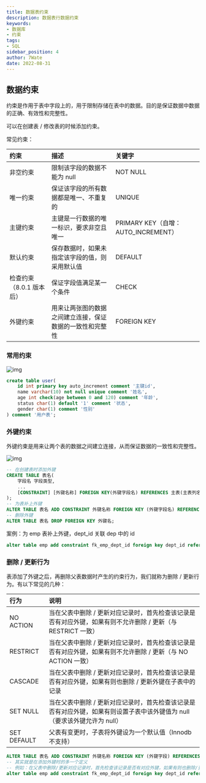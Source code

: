 ```yaml
---
title: 数据表约束
description: 数据表行数据约束
keywords:
- 数据库
- 约束
tags:
- SQL
sidebar_position: 4
author: 7Wate
date: 2022-08-31
---
```


## 数据约束

约束是作用于表中字段上的，用于限制存储在表中的数据。目的是保证数据中数据的正确、有效性和完整性。

可以在创建表 / 修改表的时候添加约束。

常见约束：

| 约束                     | 描述                                                     | 关键字                              |
| :----------------------- | :------------------------------------------------------- | :---------------------------------- |
| 非空约束                 | 限制该字段的数据不能为 null                              | NOT NULL                            |
| 唯一约束                 | 保证该字段的所有数据都是唯一、不重复的                   | UNIQUE                              |
| 主键约束                 | 主键是一行数据的唯一标识，要求非空且唯一                 | PRIMARY KEY（自增：AUTO_INCREMENT） |
| 默认约束                 | 保存数据时，如果未指定该字段的值，则采用默认值           | DEFAULT                             |
| 检查约束（8.0.1 版本后） | 保证字段值满足某一个条件                                 | CHECK                               |
| 外键约束                 | 用来让两张图的数据之间建立连接，保证数据的一致性和完整性 | FOREIGN KEY                         |

### 常用约束

![img](https://static.7wate.com/img/2022/05/11/58a6b68ad6471.png)

```sql
create table user(
    id int primary key auto_increment comment '主键id',
    name varchar(10) not null unique comment '姓名',
    age int check(age between 0 and 120) comment '年龄',
    status char(1) default '1' comment '状态',
    gender char(1) comment '性别'
) comment '用户表';
```

### 外键约束

外键约束是用来让两个表的数据之间建立连接，从而保证数据的一致性和完整性。

![img](https://static.7wate.com/img/2022/05/11/110dd22cdc2cf.png)

```sql
-- 在创建表时添加外键
CREATE TABLE 表名(
    字段名 字段类型,
    ...
    [CONSTRAINT] [外键名称] FOREIGN KEY(外键字段名) REFERENCES 主表(主表列名)
);
-- 为表补上外键
ALTER TABLE 表名 ADD CONSTRAINT 外键名称 FOREIGN KEY (外键字段名) REFERENCES 主表(主表列名);
-- 删除外键
ALTER TABLE 表名 DROP FOREIGN KEY 外键名;
```

案例：为 emp 表补上外键，dept_id 关联 dep 中的 id

```sql
alter table emp add constraint fk_emp_dept_id foreign key dept_id references dep(id);
```

### 删除 / 更新行为

表添加了外键之后，再删除父表数据时产生的约束行为，我们就称为删除 / 更新行为。有以下常见的几种：

| 行为        | 说明                                                         |
| :---------- | :----------------------------------------------------------- |
| NO ACTION   | 当在父表中删除 / 更新对应记录时，首先检查该记录是否有对应外键，如果有则不允许删除 / 更新（与 RESTRICT 一致） |
| RESTRICT    | 当在父表中删除 / 更新对应记录时，首先检查该记录是否有对应外键，如果有则不允许删除 / 更新（与 NO ACTION 一致） |
| CASCADE     | 当在父表中删除 / 更新对应记录时，首先检查该记录是否有对应外键，如果有则也删除 / 更新外键在子表中的记录 |
| SET NULL    | 当在父表中删除 / 更新对应记录时，首先检查该记录是否有对应外键，如果有则设置子表中该外键值为 null（要求该外键允许为 null） |
| SET DEFAULT | 父表有变更时，子表将外键设为一个默认值（Innodb 不支持）      |

```sql
ALTER TABLE 表名 ADD CONSTRAINT 外键名称 FOREIGN KEY (外键字段) REFERENCES 主表名(主表字段名) ON UPDATE 行为 ON DELETE 行为;
-- 其实就是在添加外键时的多一个定义
-- 例如：在父表中删除/更新对应记录时，首先检查该记录是否有对应外键，如果有则也删除/更新外键在子表中的记录
alter table emp add constraint fk_emp_dept_id foreign key dept_id references dep(id) on update cascade on delete cascade;
```

